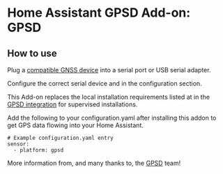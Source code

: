 # Home Assistant GPSD Add-on: GPSD

## How to use

Plug a [compatible GNSS device](https://gpsd.gitlab.io/gpsd/hardware.html) into a serial port or USB serial adapter.

Configure the correct serial device and in the configuration section.

This Add-on replaces the local installation requirements listed at in the [GPSD  integration](https://www.home-assistant.io/integrations/gpsd/) for supervised installations.

Add the following to your configuration.yaml after installing this addon to get GPS data flowing into your Home Assistant.

```
# Example configuration.yaml entry
sensor:
  - platform: gpsd
```

More information from, and many thanks to, the [GPSD](https://gpsd.gitlab.io/gpsd/) team!
